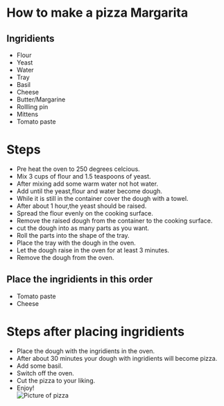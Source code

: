 # How to make a pizza **Margarita**
## Ingridients
* Flour 
* Yeast
* Water
* Tray
* Basil
* Cheese
* Butter/Margarine
* Rollling pin
* Mittens
* Tomato paste
# Steps
* Pre heat the oven to 250 degrees celcious.
* Mix 3 cups of flour and 1.5 teaspoons of yeast.
* After mixing add some warm water not hot water.
* Add until the yeast,flour and water become dough.
* While it is still in the container cover the dough with a towel.
* After about 1 hour,the yeast should be raised.
* Spread the flour evenly on the cooking surface.
* Remove the raised dough from the container to the cooking surface.
* cut the dough into as many parts as you want.
* Roll the parts into the shape of the tray.
* Place the tray with the dough in the oven.
* Let the dough raise in the oven for at least 3 minutes.
* Remove the dough from the oven.
## Place the ingridients in this order 
* Tomato paste
* Cheese
# Steps after placing ingridients
* Place the dough with the ingridients in the oven.
* After about 30 minutes your dough with ingridients will become pizza.
* Add some basil.
* Switch off the oven.
* Cut the pizza to your liking.
* Enjoy!   
![Picture of pizza](https://encrypted-tbn0.gstatic.com/images?q=tbn:ANd9GcTqPu63zcTYsjwg-suquc0qnTH2j_Ar1RaScg&s)